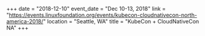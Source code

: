 +++
date = "2018-12-10"
event_date = "Dec 10-13, 2018"
link = "https://events.linuxfoundation.org/events/kubecon-cloudnativecon-north-america-2018/"
location = "Seattle, WA"
title = "KubeCon + CloudNativeCon NA"
+++
